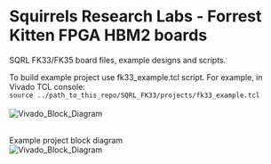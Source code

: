 # Squirrels Research Labs - Forrest Kitten FPGA HBM2 boards
SQRL FK33/FK35 board files, example designs and scripts.

To build example project use fk33_example.tcl script. 
For example, in Vivado TCL console:
<br>
```source ../path_to_this_repo/SQRL_FK33/projects/fk33_example.tcl```
<br><br>
![Vivado_Block_Diagram](images/Vivado_example1.PNG?raw=true "Vivado TCL Console")

<br>Example project block diagram<br>
![Vivado_Block_Diagram](images/Vivado_example2.PNG?raw=true "SQRL FK33 Example Vivado BlockDiagram")
